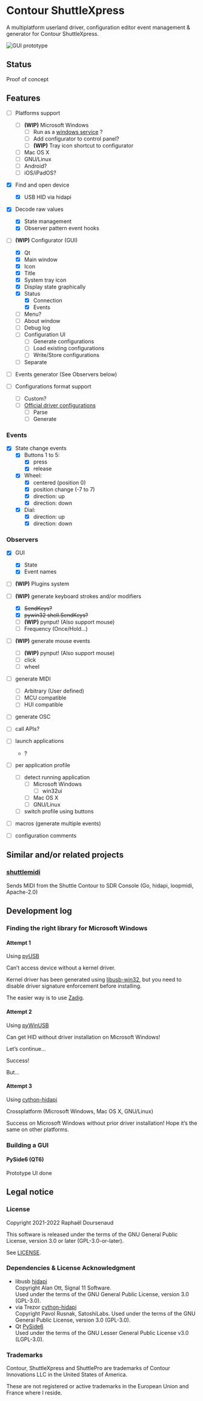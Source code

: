 Contour ShuttleXpress
=====================

A multiplatform userland driver, configuration editor event management & generator for Contour ShuttleXpress.

![GUI prototype](GUIprototype.png)

Status
------

Proof of concept

Features
--------

- [ ] Platforms support
    - [ ] **(WIP)** Microsoft Windows
        - [ ] Run as a [windows service](http://thepythoncorner.com/dev/how-to-create-a-windows-service-in-python/) ?
        - [ ] Add configurator to control panel?
        - [ ] **(WIP)** Tray icon shortcut to configurator
    - [ ] Mac OS X
    - [ ] GNU/Linux
    - [ ] Android?
    - [ ] iOS/iPadOS?

- [x] Find and open device
    - [x] USB HID via hidapi

- [x] Decode raw values
    - [x] State management
    - [x] Observer pattern event hooks

- [ ] **(WIP)** Configurator (GUI)
    - [x] Qt
    - [X] Main window
    - [x] Icon
    - [x] Title
    - [x] System tray icon
    - [x] Display state graphically
    - [x] Status
        - [x] Connection
        - [x] Events
    - [ ] Menu?
    - [ ] About window
    - [ ] Debug log
    - [ ] Configuration UI
        - [ ] Generate configurations
        - [ ] Load existing configurations
        - [ ] Write/Store configurations
    - [ ] Separate

- [ ] Events generator (See Observers below)

- [ ] Configurations format support
    - [ ] Custom?
    - [ ] [Official driver configurations](https://contourdesign.fr/support/windows-shuttle-settings/)
        - [ ] Parse
        - [ ] Generate

### Events

- [x] State change events
    - [x] Buttons 1 to 5:
        - [x] press
        - [x] release
    - [x] Wheel:
        - [x] centered (position 0)
        - [x] position change (-7 to 7)
        - [x] direction: up
        - [x] direction: down
    - [x] Dial:
        - [x] direction: up
        - [x] direction: down

### Observers

- [x] GUI
    - [x] State
    - [x] Event names

- [ ] **(WIP)** Plugins system

- [ ] **(WIP)** generate keyboard strokes and/or modifiers
    - [x] ~~SendKeys?~~
    - [x] ~~pywin32 shell.SendKeys?~~
    - [ ] **(WIP)** pynput! (Also support mouse)
    - [ ] Frequency (Once/Hold…)

- [ ] **(WIP)** generate mouse events
    - [ ] **(WIP)** pynput! (Also support mouse)
    - [ ] click
    - [ ] wheel

- [ ] generate MIDI
    - [ ] Arbitrary (User defined)
    - [ ] MCU compatible
    - [ ] HUI compatible

- [ ] generate OSC

- [ ] call APIs?

- [ ] launch applications
    - ?

- [ ] per application profile
    - [ ] detect running application
        - [ ] Microsoft Windows
            - [ ] win32ui
        - [ ] Mac OS X
        - [ ] GNU/Linux
    - [ ] switch profile using buttons

- [ ] macros (generate multiple events)

- [ ] configuration comments

Similar and/or related projects
---------------------------

### [shuttlemidi](https://github.com/dg1psi/shuttlemidi)

Sends MIDI from the Shuttle Contour to SDR Console (Go, hidapi, loopmidi, Apache-2.0)


Development log
---------------

### Finding the right library for Microsoft Windows

#### Attempt 1

Using [pyUSB](https://pypi.org/project/pyusb/)

Can’t access device without a kernel driver.

Kernel driver has been generated using [libusb-win32](https://sourceforge.net/projects/libusb-win32/), but you need to
disable driver signature enforcement before installing.

The easier way is to use [Zadig](https://zadig.akeo.ie/).

#### Attempt 2

Using [pyWinUSB](https://pypi.org/project/pywinusb/)

Can get HID without driver installation on Microsoft Windows!

Let’s continue…

Success!

But...

#### Attempt 3

Using [cython-hidapi](https://pypi.org/project/hidapi/)

Crossplatform (Microsoft Windows, Mac OS X, GNU/Linux)

Success on Microsoft Windows without prior driver installation!
Hope it’s the same on other platforms.

### Building a GUI

#### PySide6 (QT6)

Prototype UI done

Legal notice
------------

### License

Copyright 2021-2022 Raphaël Doursenaud

This software is released under the terms of the GNU General Public License, version 3.0 or later (GPL-3.0-or-later).

See [LICENSE](LICENSE).

### Dependencies & License Acknowledgment

- libusb [hidapi](https://github.com/libusb/hidapi)  
  Copyright Alan Ott, Signal 11 Software.  
  Used under the terms of the GNU General Public License, version 3.0 (GPL-3.0).
- via Trezor [cython-hidapi](https://github.com/trezor/cython-hidapi)  
  Copyright Pavol Rusnak, SatoshiLabs. Used under the terms of the GNU General Public License, version 3.0 (GPL-3.0).
- Qt [PySide6](https://www.pyside.org)  
  Used under the terms of the GNU Lesser General Public License v3.0 (LGPL-3.0).

### Trademarks

Contour, ShuttleXpress and ShuttlePro are trademarks of Contour Innovations LLC in the United States of America.

These are not registered or active trademarks in the European Union and France where I reside.